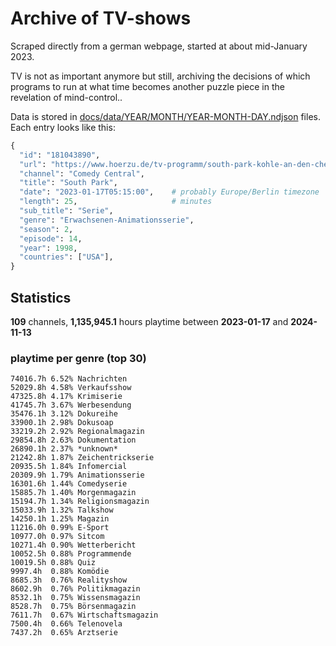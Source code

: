 # Archive of TV-shows

Scraped directly from a german webpage, started at about mid-January 2023.

TV is not as important anymore but still, archiving the decisions of which programs to run at what time
becomes another puzzle piece in the revelation of mind-control.. 

Data is stored in [docs/data/YEAR/MONTH/YEAR-MONTH-DAY.ndjson](docs/data/) files. 
Each entry looks like this:

```python
{
  "id": "181043890", 
  "url": "https://www.hoerzu.de/tv-programm/south-park-kohle-an-den-chefkoch/bid_181043890/", 
  "channel": "Comedy Central", 
  "title": "South Park", 
  "date": "2023-01-17T05:15:00",    # probably Europe/Berlin timezone 
  "length": 25,                     # minutes 
  "sub_title": "Serie", 
  "genre": "Erwachsenen-Animationsserie", 
  "season": 2, 
  "episode": 14, 
  "year": 1998, 
  "countries": ["USA"],
}
```

## Statistics

**109** channels, **1,135,945.1** hours playtime between **2023-01-17** and **2024-11-13**


### playtime per genre (top 30)

    74016.7h 6.52% Nachrichten
    52029.8h 4.58% Verkaufsshow
    47325.8h 4.17% Krimiserie
    41745.7h 3.67% Werbesendung
    35476.1h 3.12% Dokureihe
    33900.1h 2.98% Dokusoap
    33219.2h 2.92% Regionalmagazin
    29854.8h 2.63% Dokumentation
    26890.1h 2.37% *unknown*
    21242.8h 1.87% Zeichentrickserie
    20935.5h 1.84% Infomercial
    20309.9h 1.79% Animationsserie
    16301.6h 1.44% Comedyserie
    15885.7h 1.40% Morgenmagazin
    15194.7h 1.34% Religionsmagazin
    15033.9h 1.32% Talkshow
    14250.1h 1.25% Magazin
    11216.0h 0.99% E-Sport
    10977.0h 0.97% Sitcom
    10271.4h 0.90% Wetterbericht
    10052.5h 0.88% Programmende
    10019.5h 0.88% Quiz
    9997.4h  0.88% Komödie
    8685.3h  0.76% Realityshow
    8602.9h  0.76% Politikmagazin
    8532.1h  0.75% Wissensmagazin
    8528.7h  0.75% Börsenmagazin
    7611.7h  0.67% Wirtschaftsmagazin
    7500.4h  0.66% Telenovela
    7437.2h  0.65% Arztserie

